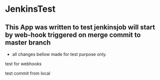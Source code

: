 # JenkinsTest

## This App was written to test jenkinsjob will start by web-hook triggered on merge commit to master branch

- all changes bellow made for test purpose only.


test for webhooks

test commit from local
